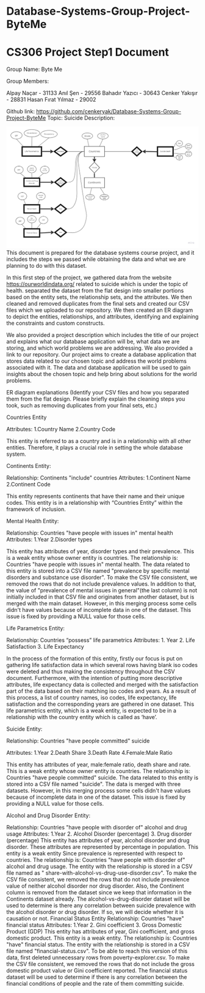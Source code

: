 # Database-Systems-Group-Project-ByteMe

# CS306 Project Step1 Document

Group Name: Byte Me

Group Members:

Alpay Naçar - 31133
Anıl Şen - 29556
Bahadır Yazıcı - 30643
Cenker Yakışır - 28831
Hasan Fırat Yılmaz - 29002

Github link: https://github.com/cenkeryak/Database-Systems-Group-Project-ByteMe
Topic: Suicide
Description: 


![](https://github.com/cenkeryak/Database-Systems-Group-Project-ByteMe/blob/5e842ba975d0c707a6b94d32d2819a33fbbe7ff3/ER%20MODEL.jpg)
This document is prepared for the database systems course project, and it includes the steps we passed while obtaining the data and what we are planning to do with this dataset.

In this first step of the project, we gathered data from the website https://ourworldindata.org/ related to suicide which is under the topic of health. separated the dataset from the flat design into smaller portions based on the entity sets, the relationship sets, and the attributes. We then cleaned and removed duplicates from the final sets and created our CSV files which we uploaded to our repository. We then created an ER diagram to depict the entities, relationships, and attributes, identifying and explaining the constraints and custom constructs. 

We also provided a project description which includes the title of our project and explains what our database application will be, what data we are storing, and which world problems we are addressing. We also provided a link to our repository. Our project aims to create a database application that stores data related to our chosen topic and address the world problems associated with it. The data and database application will be used to gain insights about the chosen topic and help bring about solutions for the world problems.

ER diagram
explanations (Identify your CSV files and how you separated them from the flat design. Please briefly explain the cleaning steps you took, such as removing duplicates from your final sets, etc.)

Countries Entity

Attributes: 1.Country Name 2.Country Code

This entity is referred to as a country and is in a relationship with all other entities. Therefore, it plays a crucial role in setting the whole database system.


Continents Entity:

Relationship: Continents "include" countries
Attributes: 1.Continent Name 2.Continent Code

This entity represents continents that have their name and their unique codes. This entity is in a relationship with “Countries Entity” within the framework of inclusion.


Mental Health Entity:

Relationship: Countries "have people with issues in" mental health
Attributes: 1.Year 2.Disorder types 

This entity has attributes of year, disorder types and their prevalence. This is a weak entity whose owner entity is countries. The relationship is: Countries "have people with issues in" mental health. The data related to this entity is stored into a CSV file named "prevalence by specific mental disorders and substance use disorder". To make the CSV file consistent, we removed the rows that do not include prevalence values. In addition to that, the value of "prevalence of mental issues in general"(the last column) is not initially included in that CSV file and originates from another dataset, but is merged with the main dataset. However, in this merging process some cells didn't have values because of incomplete data in one of the dataset. This issue is fixed by providing a NULL value for those cells.


Life Parametrics Entity:

Relationship: Countries “possess” life parametrics
Attributes: 1. Year 2. Life Satisfaction 3. Life Expectancy
 
In the process of the formation of this entity, firstly our focus is put on gathering life satisfaction data in which several rows having blank iso codes were deleted and thus making the consistency throughout the CSV document. Furthermore, with the intention of putting more descriptive attributes, life expectancy data is collected and merged with the satisfaction part of the data based on their matching iso codes and years. As a result of this process, a list of country names, iso codes, life expectancy, life satisfaction and the corresponding years are gathered in one dataset. This life parametrics entity, which is a weak entity, is expected to be in a relationship with the country entity which is called as ‘have’.

Suicide Entity:

Relationship: Countries "have people committed" suicide

Attributes: 1.Year 2.Death Share 3.Death Rate 4.Female:Male Ratio


This entity has attributes of year, male:female ratio, death share and rate. This is a weak entity whose owner entity is countries. The relationship is: Countries "have people committed" suicide. The data related to this entity is stored into a CSV file named "suicide". The data is merged with three datasets. However, in this merging process some cells didn't have values because of incomplete data in one of the dataset. This issue is fixed by providing a NULL value for those cells.


Alcohol and Drug Disorder Entity:

Relationship: Countries "have people with disorder of" alcohol and drug usage
Attributes: 1.Year 2. Alcohol Disorder (percentage) 3. Drug disorder (percentage)
This entity has attributes of year, alcohol disorder and drug disorder. These attributes are represented by percentage in population. This entity is a weak entity Since prevalence is represented with respect to countries. The relationship is: Countries "have people with disorder of" alcohol and drug usage. The entity with the relationship is stored in a CSV file named as " share-with-alcohol-vs-drug-use-disorder.csv". To make the CSV file consistent, we removed the rows that do not include prevalence value of neither alcohol disorder nor drug disorder. Also, the Continent column is removed from the dataset since we keep that information in the Continents dataset already. The alcohol-vs-drug-disorder dataset will be used to determine is there any correlation between suicide prevalence with the alcohol disorder or drug disorder. If so, we will decide whether it is causation or not.
Financial Status Entity
Relationship: Countries "have" financial status
Attributes: 1.Year 2. Gini coefficient 3. Gross Domestic Product (GDP)
This entity has attributes of year, Gini coefficient, and gross domestic product. This entity is a weak entity. The relationship is: Countries "have" financial status. The entity with the relationship is stored in a CSV file named "financial-status.csv". To be able to reach this version of this data, first deleted unnecessary rows from poverty-explorer.csv. To make the CSV file consistent, we removed the rows that do not include the gross domestic product value or Gini coefficient reported. The financial status dataset will be used to determine if there is any correlation between the financial conditions of people and the rate of them committing suicide.




